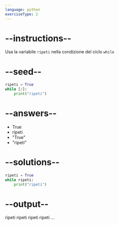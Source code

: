 ```yaml
---
language: python
exerciseType: 2
---
```


# --instructions--

Usa la variabile `ripeti` nella condizione del ciclo `while`

# --seed--

```python
ripeti = True
while [/]:
    print("ripeti")
```

# --answers--

- True
- ripeti
- "True"
- "ripeti"

# --solutions--

```python
ripeti = True
while ripeti:
    print("ripeti")
```

# --output--

ripeti
ripeti
ripeti
ripeti
...
